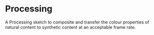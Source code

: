 # Processing

A Processing sketch to composite and transfer the colour properties of natural content to synthetic content at an acceptable frame rate.
